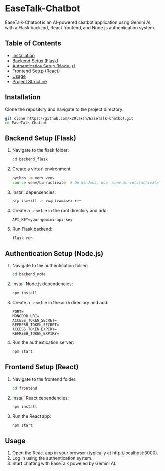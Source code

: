 # EaseTalk-Chatbot

EaseTalk-Chatbot is an AI-powered chatbot application using Gemini AI, with a Flask backend, React frontend, and Node.js authentication system.

## Table of Contents
- [Installation](#installation)
- [Backend Setup (Flask)](#backend-setup-flask)
- [Authentication Setup (Node.js)](#authentication-setup-nodejs)
- [Frontend Setup (React)](#frontend-setup-react)
- [Usage](#usage)
- [Project Structure](#project-structure)

## Installation

Clone the repository and navigate to the project directory:

```bash
git clone https://github.com/k29laksh/EaseTalk-Chatbot.git
cd EaseTalk-Chatbot

```

## Backend Setup (Flask)
1. Navigate to the flask folder:
   ```bash
   cd backend_flask
   ```
2. Create a virtual environment:
   ```bash
   python -m venv venv
   source venv/bin/activate  # On Windows, use `venv\Scripts\activate`
   ```

3. Install dependencies:
   ```bash
   pip install -r requirements.txt
   ```

4. Create a `.env` file in the root directory and add:
   ```
   API_KEY=your-gemini-api-key
   ```

5. Run Flask backend:
   ```bash
   flask run
   ```

## Authentication Setup (Node.js)

1. Navigate to the authentication folder:
   ```bash
   cd backend_node
   ```

2. Install Node.js dependencies:
   ```bash
   npm install
   ```

3. Create a `.env` file in the `auth` directory and add:
   ```
   PORT=
   MONGODB_URI=
   ACCESS_TOKEN_SECRET=
   REFRESH_TOKEN_SECRET=
   ACCESS_TOKEN_EXPIRY=
   REFRESH_TOKEN_EXPIRY=
   ```

4. Run the authentication server:
   ```bash
   npm start
   ```

## Frontend Setup (React)

1. Navigate to the frontend folder:
   ```bash
   cd frontend
   ```

2. Install React dependencies:
   ```bash
   npm install
   ```

3. Run the React app:
   ```bash
   npm start
   ```

## Usage

1. Open the React app in your browser (typically at http://localhost:3000).
2. Log in using the authentication system.
3. Start chatting with EaseTalk powered by Gemini AI.


